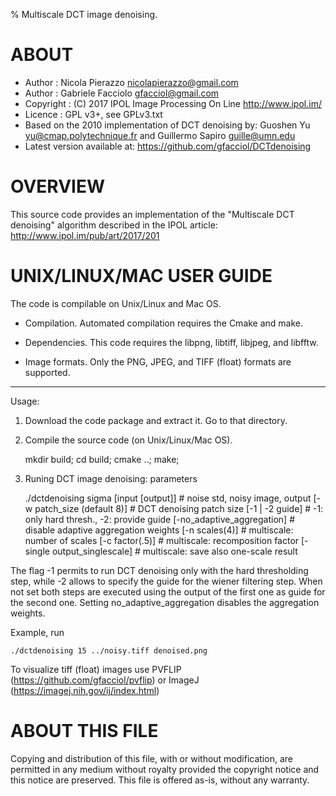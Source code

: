 % Multiscale DCT image denoising.

# ABOUT

* Author : Nicola Pierazzo   <nicolapierazzo@gmail.com>
* Author : Gabriele Facciolo <gfacciol@gmail.com>
* Copyright : (C) 2017 IPOL Image Processing On Line http://www.ipol.im/
* Licence   : GPL v3+, see GPLv3.txt
* Based on the 2010 implementation of DCT denoising by:
  Guoshen Yu <yu@cmap.polytechnique.fr> and Guillermo Sapiro <guille@umn.edu>
* Latest version available at: https://github.com/gfacciol/DCTdenoising

# OVERVIEW

This source code provides an implementation of the "Multiscale DCT denoising"
algorithm described in the IPOL article: http://www.ipol.im/pub/art/2017/201

# UNIX/LINUX/MAC USER GUIDE

The code is compilable on Unix/Linux and Mac OS. 

- Compilation. 
Automated compilation requires the Cmake and make.

- Dependencies.
This code requires the libpng, libtiff, libjpeg, and libfftw.

- Image formats. 
Only the PNG, JPEG, and TIFF (float) formats are supported. 
 
-------------------------------------------------------------------------
Usage:
1. Download the code package and extract it. Go to that directory. 

2. Compile the source code (on Unix/Linux/Mac OS). 

    mkdir build; cd build;
    cmake ..; make;

3. Runing DCT image denoising: parameters
 
    ./dctdenoising sigma [input [output]]   # noise std, noisy image, output
       [-w patch_size (default 8)]   # DCT denoising patch size
       [-1 | -2 guide]               # -1: only hard thresh., -2: provide guide
       [-no_adaptive_aggregation]    # disable adaptive aggregation weights
       [-n scales(4)]                # multiscale: number of scales
       [-c factor(.5)]               # multiscale: recomposition factor
       [-single output_singlescale]  # multiscale: save also one-scale result


The flag -1 permits to run DCT denoising only with the hard thresholding step,
while -2 allows to specify the guide for the wiener filtering step.
When not set both steps are executed using the output of the first one as guide
for the second one.
Setting no_adaptive_aggregation disables the aggregation weights.


Example, run

    ./dctdenoising 15 ../noisy.tiff denoised.png


To visualize tiff (float) images use PVFLIP (https://github.com/gfacciol/pvflip) 
or ImageJ (https://imagej.nih.gov/ij/index.html)


# ABOUT THIS FILE
Copying and distribution of this file, with or without modification,
are permitted in any medium without royalty provided the copyright
notice and this notice are preserved.  This file is offered as-is,
without any warranty.
